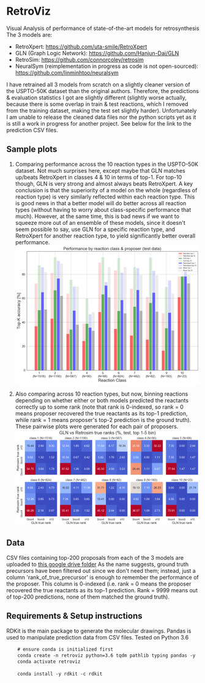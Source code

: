 # RetroViz
Visual Analysis of performance of state-of-the-art models for retrosynthesis
The 3 models are:
- RetroXpert: https://github.com/uta-smile/RetroXpert
- GLN (Graph Logic Network): https://github.com/Hanjun-Dai/GLN
- RetroSim: https://github.com/connorcoley/retrosim
- NeuralSym (reimplementation in progress as code is not open-sourced): https://github.com/linminhtoo/neuralsym

I have retrained all 3 models from scratch on a slightly cleaner version of the USPTO-50K dataset than the original authors. Therefore, the predictions & evaluation statistics I got are slightly different (slightly worse actually, because there is some overlap in train & test reactions, which I removed from the training dataset, making the test set slightly harder). Unfortunately I am unable to release the cleaned data files nor the python scripts yet as it is still a work in progress for another project. See below for the link to the prediction CSV files.

## Sample plots
1. Comparing performance across the 10 reaction types in the USPTO-50K dataset. Not much surprises here, except maybe that GLN matches up/beats RetroXpert in classes 4 & 10 in terms of top-1. For top-10 though, GLN is very strong and almost always beats RetroXpert. A key conclusion is that the superiority of a model on the whole (regardless of reaction type) is very similarly reflected within each reaction type. This is good news in that a better model will do better across all reaction types (without having to worry about class-specific performance that much). However, at the same time, this is bad news if we want to squeeze more out of an ensemble of these models, since it doesn't seem possible to say, use GLN for a specific reaction type, and RetroXpert for another reaction type, to yield significantly better overall performance.
![plot](./compare_rxn_type_topk_3proposers_test.png)

2. Also comparing across 10 reaction types, but now, binning reactions depending on whether either or both models predicted the reactants correctly up to some rank (note that rank is 0-indexed, so rank = 0 means proposer recovered the true reactants as its top-1 prediction, while rank = 1 means proposer's top-2 prediction is the ground truth). These pairwise plots were generated for each pair of proposers.
![plot](./GLN_vs_retrosim_rank_matrix_typed_top1to5_test.png)

## Data
CSV files containing top-200 proposals from each of the 3 models are uploaded to [this google drive folder](https://drive.google.com/drive/folders/1NX8iZI3xfUzlXkWsfTyFlGj6srlNSQDd?usp=sharing) As the name suggests, ground truth precursors have been filtered out since we don't need them; instead, just a column 'rank_of_true_precursor' is enough to remember the performance of the proposer. This column is 0-indexed (i.e. rank = 0 means the proposer recovered the true reactants as its top-1 prediction. Rank = 9999 means out of top-200 predictions, none of them matched the ground truth). 

## Requirements & Setup instructions
RDKit is the main package to generate the molecular drawings. Pandas is used to manipulate prediction data from CSV files. Tested on Python 3.6
```
    # ensure conda is initialized first
    conda create -n retroviz python=3.6 tqdm pathlib typing pandas -y
    conda activate retroviz

    conda install -y rdkit -c rdkit
